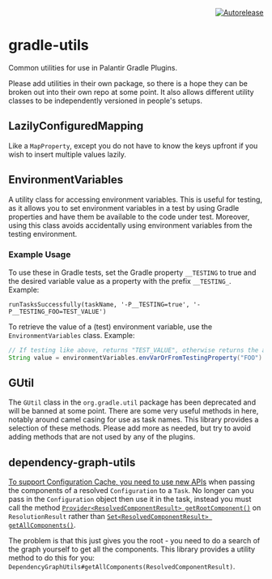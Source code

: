 <p align="right">
<a href="https://autorelease.general.dmz.palantir.tech/palantir/gradle-utils"><img src="https://img.shields.io/badge/Perform%20an-Autorelease-success.svg" alt="Autorelease"></a>
</p>

# gradle-utils

Common utilities for use in Palantir Gradle Plugins.

Please add utilities in their own package, so there is a hope they can be broken out into their own repo at some point. It also allows different utility classes to be independently versioned in people's setups.

## LazilyConfiguredMapping

Like a `MapProperty`, except you do not have to know the keys upfront if you wish to insert multiple values lazily.


## EnvironmentVariables

A utility class for accessing environment variables. This is useful for testing, as it allows you to set environment variables in a test by using Gradle properties and have them be available to the code under test.
Moreover, using this class avoids accidentally using environment variables from the testing environment.

### Example Usage

To use these in Gradle tests, set the Gradle property ```__TESTING``` to true and the desired variable value as a property with the prefix ```__TESTING_```. Example:
```
runTasksSuccessfully(taskName, '-P__TESTING=true', '-P__TESTING_FOO=TEST_VALUE')
```

To retrieve the value of a (test) environment variable, use the ```EnvironmentVariables``` class. Example:
```java
// If testing like above, returns "TEST_VALUE", otherwise returns the actual value of the environment variable "FOO"
String value = environmentVariables.envVarOrFromTestingProperty("FOO").get(); 
```

## GUtil

The `GUtil` class in the `org.gradle.util` package has been deprecated and will be banned at some point. There are some very useful methods in here, notably around camel casing for use as task names. This library provides a selection of these methods. Please add more as needed, but try to avoid adding methods that are not used by any of the plugins. 

## dependency-graph-utils

[To support Configuration Cache, you need to use new APIs](https://docs.gradle.org/8.4/userguide/configuration_cache.html#config_cache:requirements:~:text=Referencing%20dependency%20resolution,invoking%20ResolutionResult.getRootComponent()) when passing the components of a resolved `Configuration` to a `Task`. No longer can you pass in the `Configuration` object then use it in the task, instead you must call the method [`Provider<ResolvedComponentResult> getRootComponent()`](https://docs.gradle.org/8.4/javadoc/org/gradle/api/artifacts/result/ResolutionResult.html#getRootComponent--) on `ResolutionResult` rather than [`Set<ResolvedComponentResult> getAllComponents()`](https://docs.gradle.org/8.4/javadoc/org/gradle/api/artifacts/result/ResolutionResult.html#getAllComponents--).

The problem is that this just gives you the root - you need to do a search of the graph yourself to get all the components. This library provides a utility method to do this for you: `DependencyGraphUtils#getAllComponents(ResolvedComponentResult)`.
